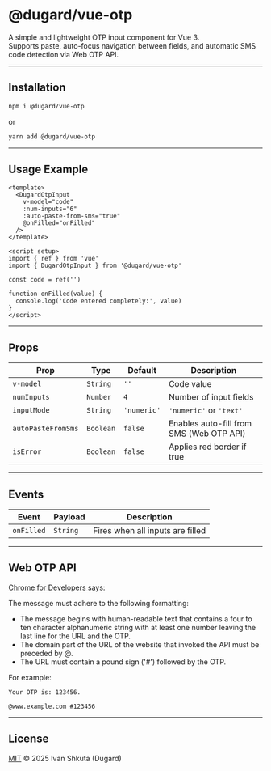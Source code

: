 # @dugard/vue-otp

A simple and lightweight OTP input component for Vue 3.  
Supports paste, auto-focus navigation between fields, and automatic SMS code detection via Web OTP API.

---

## Installation

```bash
npm i @dugard/vue-otp
````

or

```bash
yarn add @dugard/vue-otp
```

---

## Usage Example

```vue
<template>
  <DugardOtpInput
    v-model="code"
    :num-inputs="6"
    :auto-paste-from-sms="true"
    @onFilled="onFilled"
  />
</template>

<script setup>
import { ref } from 'vue'
import { DugardOtpInput } from '@dugard/vue-otp'

const code = ref('')

function onFilled(value) {
  console.log('Code entered completely:', value)
}
</script>
```

---

## Props

| Prop               | Type      | Default     | Description                              |
| ------------------ | --------- | ----------- | ---------------------------------------- |
| `v-model`          | `String`  | `''`        | Code value                               |
| `numInputs`        | `Number`  | `4`         | Number of input fields                   |
| `inputMode`        | `String`  | `'numeric'` | `'numeric'` or `'text'`                  |
| `autoPasteFromSms` | `Boolean` | `false`     | Enables auto-fill from SMS (Web OTP API) |
| `isError`          | `Boolean` | `false`     | Applies red border if true               |

---

## Events

| Event      | Payload  | Description                      |
|------------| -------- | -------------------------------- |
| `onFilled` | `String` | Fires when all inputs are filled |


---

## Web OTP API

[Chrome for Developers says:](https://developer.chrome.com/docs/identity/web-apis/web-otp#format)

The message must adhere to the following formatting:

* The message begins with human-readable text that contains a four to ten character alphanumeric string with at least one number leaving the last line for the URL and the OTP.
* The domain part of the URL of the website that invoked the API must be preceded by @.
* The URL must contain a pound sign ('#') followed by the OTP.

For example:

```
Your OTP is: 123456.

@www.example.com #123456
```

---

## License

[MIT](./LICENSE) © 2025 Ivan Shkuta (Dugard)
